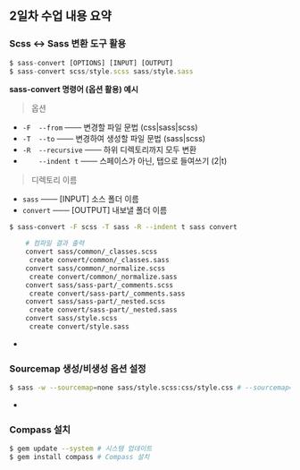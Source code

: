 ## 2일차 수업 내용 요약

### Scss ↔ Sass 변환 도구 활용

```js
$ sass-convert [OPTIONS] [INPUT] [OUTPUT]
$ sass-convert scss/style.scss sass/style.sass
```

**sass-convert 명령어 (옵션 활용) 예시**

> 옵션

- `-F  --from` ─── 변경할 파일 문법 (css|sass|scss)
- `-T  --to`  ─── 변경하여 생성할 파일 문법 (sass|scss)
- `-R  --recursive` ─── 하위 디렉토리까지 모두 변환
- `    --indent t`  ─── 스페이스가 아닌, 탭으로 들여쓰기 (2|t)

> 디렉토리 이름

- `sass` ─── [INPUT] 소스 폴더 이름
- `convert` ─── [OUTPUT] 내보낼 폴더 이름

```sh
$ sass-convert -F scss -T sass -R --indent t sass convert

	# 컴파일 결과 출력
    convert sass/common/_classes.scss
     create convert/common/_classes.sass
    convert sass/common/_normalize.scss
     create convert/common/_normalize.sass
    convert sass/sass-part/_comments.scss
     create convert/sass-part/_comments.sass
    convert sass/sass-part/_nested.scss
     create convert/sass-part/_nested.sass
    convert sass/style.scss
     create convert/style.sass
```

-

### Sourcemap 생성/비생성 옵션 설정
```sh
$ sass -w --sourcemap=none sass/style.scss:css/style.css # --sourcemap=none
```

-

### Compass 설치
```sh
$ gem update --system # 시스템 업데이트
$ gem install compass # Compass 설치
```